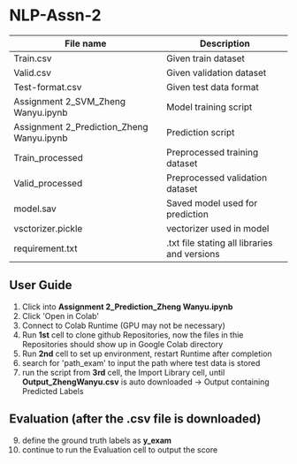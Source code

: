 # NLP-Assn-2

File name | Description
--- | --- 
Train.csv | Given train dataset 
Valid.csv | Given validation dataset 
Test-format.csv | Given test data format
Assignment 2_SVM_Zheng Wanyu.ipynb | Model training script
Assignment 2_Prediction_Zheng Wanyu.ipynb | Prediction script
Train_processed | Preprocessed training dataset
Valid_processed | Preprocessed validation dataset
model.sav | Saved model used for prediction
vsctorizer.pickle | vectorizer used in model
requirement.txt | .txt file stating all libraries and versions

## User Guide

1. Click into **Assignment 2_Prediction_Zheng Wanyu.ipynb**
2. Click  'Open in Colab'
3. Connect to Colab Runtime (GPU may not be necessary)
4. Run **1st** cell to clone github Repositories, now the files in thie Repositories should show up in Google Colab directory
5. Run **2nd** cell to set up environment, restart Runtime after completion
6. search for 'path_exam' to input the path where test data is stored
7. run the script from **3rd** cell, the Import Library cell, until **Output_ZhengWanyu.csv** is auto downloaded -> Output containing Predicted Labels

## Evaluation (after the .csv file is downloaded)
9. define the ground truth labels as **y_exam**
10. continue to run the Evaluation cell to output the score

